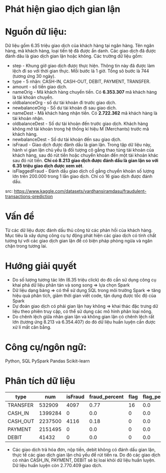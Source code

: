 # Phát hiện giao dịch gian lận

# Nguồn dữ liệu:
Dữ liệu gồm 6.35 triệu giao dịch của khách hàng tại ngân hàng. Tên ngân hàng, mã khách hàng, loại tiền tệ đã được ẩn danh.
Các giao dịch đã được đánh dâu là giao dịch gian lận hoặc không.
Các trường dữ liệu gồm:

- step - Khung giờ giao dịch được thực hiện. Thông tin này đã được làm lệch đi so với thời gian thực. Mỗi bước là 1 giờ. Tổng sô bước là 744 (tương ứng 30 ngày).
- type - 5 nhãn: CASH-IN, CASH-OUT, DEBIT, PAYMENT, TRANSFER.
- amount - số tiền giao dịch.
- nameOrig - Mã khách hàng chuyển tiền. Có **6.353.307** mã khách hàng là tài khoản chuyển.
- oldbalanceOrg - số dư tài khoản đi trước giao dịch.
- newbalanceOrig - Số dư tài khoản đi sau giao dịch.
- nameDest - Mã khách hàng nhận tiền. Có **2.722.362** mã khách hàng là tài khoản nhận.
- oldbalanceDest - Số dư tài khoản đến trước giao dịch. Khách hàng không mở tài khoản trong hệ thống kí hiệu M (Merchants) trước mã khách hàng.
- newbalanceDest - Số dư tài khoản đến sau giao dịch. 
- isFraud - Giao dịch được đánh dấu là gian lận. Trong tập dữ liệu này, hành vi gian lận chủ yếu là đối tượng cô gắng thao túng tài khoản của khách hàng, sau đó rút tiền hoặc chuyển khoản đến một tài khoản khác sau đó rút tiền. **Chỉ có 8.213 giao dịch được đánh dấu là gian lận so với 6.35 triệu giao dịch được xem xét**.
- isFlaggedFraud - Đánh dấu giao dịch cố gắng chuyển khoản số lượng lớn trên 200.000 trong 1 lần giao dịch. Chỉ có 16 giao dịch được đánh dấu.

src: https://www.kaggle.com/datasets/vardhansiramdasu/fraudulent-transactions-prediction

# Vấn đề
Từ các dữ liệu được đánh dấu thủ công từ các phản hồi của khách hàng. Mục tiêu là xây dựng công cụ tự động phát hiện các giao dịch có tính chất tương tự với các giao dịch gian lận để có biện pháp phòng ngừa và ngăn chặn trong tương lai.

# Hướng giải quyết

- Do số lượng tương tác lớn (6.35 triệu click) do đó cần sử dụng công cụ khai phá dữ liệu phân tán và song song => lựa chọn Spark
- Dữ liệu dạng bảng => có thể sử dụng SQL trong môi trường Spark => tăng hiệu quả phân tích, giảm thời gian viết code, tận dụng được tốc độ của Spark
- Dự đoán giao dịch có phải gian lận hay không => khai thác đặc trưng dữ liệu theo phiên truy cập, có thể sử dụng các mô hình phân loại nông.
- Do chênh lệch giữa nhãn gian lận và không gian lận có chênh lệch rất lớn (tương ứng 8.213 và 6.354.407) do đó dữ liệu huấn luyện cần được xử lí mất cân bằng.

# Công cụ/ngôn ngữ:
Python, SQL
PySpark
Pandas
Scikit-learn

# Phân tích dữ liệu

|    type|    num|isFraud|fraud_percent|flag|flag_percent|
|--------|-------|-------|-------------|----|------------|
|TRANSFER| 532909|   4097|         0.77|  16|         0.0|
| CASH_IN|1399284|      0|          0.0|   0|         0.0|
|CASH_OUT|2237500|   4116|         0.18|   0|         0.0|
| PAYMENT|2151495|      0|          0.0|   0|         0.0|
|   DEBIT|  41432|      0|          0.0|   0|         0.0|

* Các giao dịch trả hóa đơn, nộp tiền, debit không có đánh dấu gian lận, thực tế các giao dịch gian lận chủ yếu để rút tiền ra. Do đó các giao dịch có nhãn CASH_IN, PAYMENT, DEBIT sẽ bị loai khỏi dữ liệu huấn luyện. Dữ liệu huấn luyện còn 2.770.409 giao dịch.

